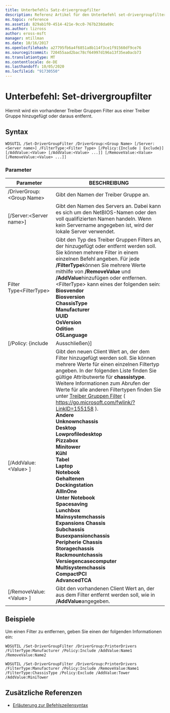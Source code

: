 ```yaml
---
title: Unterbefehls Satz-drivergroupfilter
description: Referenz Artikel für den Unterbefehl set-drivergroupfilter, mit dem ein vorhandener Treiber Gruppen Filter aus einer Treiber Gruppe hinzugefügt oder daraus entfernt wird.
ms.topic: reference
ms.assetid: 829ab1f0-4514-421e-9cc0-767b238da69c
ms.author: lizross
author: eross-msft
manager: mtillman
ms.date: 10/16/2017
ms.openlocfilehash: a27795fb6a4f6851a8b114f3ce1f91560df9ce76
ms.sourcegitcommit: 720455aad2bac78cf64997d196a13f35ea0acb73
ms.translationtype: MT
ms.contentlocale: de-DE
ms.lasthandoff: 10/05/2020
ms.locfileid: "91730550"
---
```

# <a name="subcommand-set-drivergroupfilter"></a>Unterbefehl: Set-drivergroupfilter

Hiermit wird ein vorhandener Treiber Gruppen Filter aus einer Treiber Gruppe hinzugefügt oder daraus entfernt.

## <a name="syntax"></a>Syntax

```
WDSUTIL /Set-DriverGroupFilter /DriverGroup:<Group Name> [/Server:<Server name>] /FilterType:<Filter Type> [/Policy:{Include | Exclude}] [/AddValue:<Value> [/AddValue:<Value> ...]] [/RemoveValue:<Value> [/RemoveValue:<Value> ...]]
```

### <a name="parameters"></a>Parameter

|         Parameter          |                                                                                                                                                                                                                                                                                                                                                                                                                                                                               BESCHREIBUNG                                                                                                                                                                                                                                                                                                                                                                                                                                                                               |
|----------------------------|-------------------------------------------------------------------------------------------------------------------------------------------------------------------------------------------------------------------------------------------------------------------------------------------------------------------------------------------------------------------------------------------------------------------------------------------------------------------------------------------------------------------------------------------------------------------------------------------------------------------------------------------------------------------------------------------------------------------------------------------------------------------------------------------------------------------------------------------------------------------------------------------------------------------------------------------------------------------------|
| /DriverGroup:\<Group Name> |                                                                                                                                                                                                                                                                                                                                                                                                                                                                 Gibt den Namen der Treiber Gruppe an.                                                                                                                                                                                                                                                                                                                                                                                                                                                                 |
|  [/Server:\<Server name>]  |                                                                                                                                                                                                                                                                                                                                                                                                                Gibt den Namen des Servers an. Dabei kann es sich um den NetBIOS-Namen oder den voll qualifizierten Namen handeln. Wenn kein Servername angegeben ist, wird der lokale Server verwendet.                                                                                                                                                                                                                                                                                                                                                                                                                 |
| Filter Type\<FilterType>  |                                                                                                                                                                                                                                                                       Gibt den Typ des Treiber Gruppen Filters an, der hinzugefügt oder entfernt werden soll. Sie können mehrere Filter in einem einzelnen Befehl angeben. Für jede **/FilterType**können Sie mehrere Werte mithilfe von **/RemoveValue** und **/AddValue**hinzufügen oder entfernen. \<FilterType> kann eines der folgenden sein:</br>**Biosvendor**</br>**Biosversion**</br>**ChassisType**</br>**Manufacturer**</br>**UUID**</br>**OsVersion**</br>**Odition**</br>**OSLanguage**                                                                                                                                                                                                                                                                        |
|     [/Policy: {include      |                                                                                                                                                                                                                                                                                                                                                                                                                                                                                Ausschließen}]                                                                                                                                                                                                                                                                                                                                                                                                                                                                                |
|    [/AddValue: \<Value> ]    | Gibt den neuen Client Wert an, der dem Filter hinzugefügt werden soll. Sie können mehrere Werte für einen einzelnen Filtertyp angeben. In der folgenden Liste finden Sie gültige Attributwerte für **chassistype**. Weitere Informationen zum Abrufen der Werte für alle anderen Filtertypen finden Sie unter [Treiber Gruppen Filter](https://go.microsoft.com/fwlink/?LinkID=155158) ( <https://go.microsoft.com/fwlink/?LinkID=155158> ).</br>**Andere**</br>**Unknownchassis**</br>**Desktop**</br>**Lowprofiledesktop**</br>**Pizzabox**</br>**Minitower**</br>**Kühl**</br>**Tabel**</br>**Laptop**</br>**Notebook**</br>**Gehaltenen**</br>**Dockingstation**</br>**AllInOne**</br>**Unter Notebook**</br>**Spacesaving**</br>**Lunchbox**</br>**Mainsystemchassis**</br>**Expansions Chassis**</br>**Subchassis**</br>**Busexpansionchassis**</br>**Peripherie Chassis**</br>**Storagechassis**</br>**Rackmountchassis**</br>**Versiegencasecomputer**</br>**Multisystemchassis**</br>**CompactPCI**</br>**AdvancedTCA** |
|  [/RemoveValue: \<Value> ]   |                                                                                                                                                                                                                                                                                                                                                                                                                                     Gibt den vorhandenen Client Wert an, der aus dem Filter entfernt werden soll, wie in **/AddValue**angegeben.                                                                                                                                                                                                                                                                                                                                                                                                                                      |

## <a name="examples"></a>Beispiele

Um einen Filter zu entfernen, geben Sie einen der folgenden Informationen ein:
```
WDSUTIL /Set-DriverGroupFilter /DriverGroup:PrinterDrivers /FilterType:Manufacturer /Policy:Include /AddValue:Name1 /RemoveValue:Name2
```
```
WDSUTIL /Set-DriverGroupFilter /DriverGroup:PrinterDrivers /FilterType:Manufacturer /Policy:Include /RemoveValue:Name1 /FilterType:ChassisType /Policy:Exclude /AddValue:Tower /AddValue:MiniTower
```

## <a name="additional-references"></a>Zusätzliche Referenzen

- [Erläuterung zur Befehlszeilensyntax](command-line-syntax-key.md)